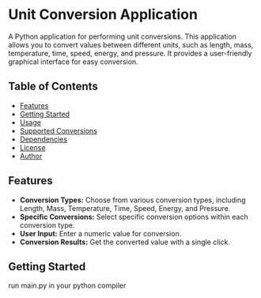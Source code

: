 
# Unit Conversion Application

A Python application for performing unit conversions. This application allows you to convert values between different units, such as length, mass, temperature, time, speed, energy, and pressure. It provides a user-friendly graphical interface for easy conversion.

## Table of Contents

- [Features](#features)
- [Getting Started](#getting-started)
- [Usage](#usage)
- [Supported Conversions](#supported-conversions)
- [Dependencies](#dependencies)
- [License](#license)
- [Author](#author)

## Features

- **Conversion Types:** Choose from various conversion types, including Length, Mass, Temperature, Time, Speed, Energy, and Pressure.
- **Specific Conversions:** Select specific conversion options within each conversion type.
- **User Input:** Enter a numeric value for conversion.
- **Conversion Results:** Get the converted value with a single click.




## Getting Started

run main.py in your python compiler

